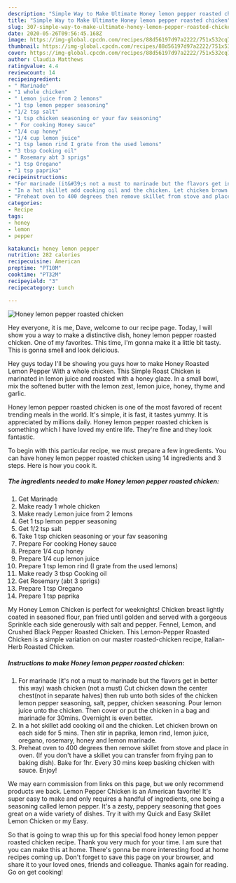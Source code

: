 ```yaml
---
description: "Simple Way to Make Ultimate Honey lemon pepper roasted chicken"
title: "Simple Way to Make Ultimate Honey lemon pepper roasted chicken"
slug: 307-simple-way-to-make-ultimate-honey-lemon-pepper-roasted-chicken
date: 2020-05-26T09:56:45.168Z
image: https://img-global.cpcdn.com/recipes/88d56197d97a2222/751x532cq70/honey-lemon-pepper-roasted-chicken-recipe-main-photo.jpg
thumbnail: https://img-global.cpcdn.com/recipes/88d56197d97a2222/751x532cq70/honey-lemon-pepper-roasted-chicken-recipe-main-photo.jpg
cover: https://img-global.cpcdn.com/recipes/88d56197d97a2222/751x532cq70/honey-lemon-pepper-roasted-chicken-recipe-main-photo.jpg
author: Claudia Matthews
ratingvalue: 4.4
reviewcount: 14
recipeingredient:
- " Marinade"
- "1 whole chicken"
- " Lemon juice from 2 lemons"
- "1 tsp lemon pepper seasoning"
- "1/2 tsp salt"
- "1 tsp chicken seasoning or your fav seasoning"
- " For cooking Honey sauce"
- "1/4 cup honey"
- "1/4 cup lemon juice"
- "1 tsp lemon rind I grate from the used lemons"
- "3 tbsp Cooking oil"
- " Rosemary abt 3 sprigs"
- "1 tsp Oregano"
- "1 tsp paprika"
recipeinstructions:
- "For marinade (it&#39;s not a must to marinade but the flavors get in better this way) wash chicken (not a must) Cut chicken down the center chest(not in separate halves) then rub unto both sides of the chicken lemon pepper seasoning, salt, pepper, chicken seasoning. Pour lemon juice unto the chicken. Then cover or put the chicken in a bag and marinade for 30mins. Overnight is even better."
- "In a hot skillet add cooking oil and the chicken. Let chicken brown on each side for 5 mins. Then stir in paprika, lemon rind, lemon juice, oregano, rosemary, honey and lemon marinade."
- "Preheat oven to 400 degrees then remove skillet from stove and place in oven. (If you don&#39;t have a skillet you can transfer from frying pan to baking dish). Bake for 1hr. Every 30 mins keep basking chicken with sauce. Enjoy!"
categories:
- Recipe
tags:
- honey
- lemon
- pepper

katakunci: honey lemon pepper 
nutrition: 282 calories
recipecuisine: American
preptime: "PT10M"
cooktime: "PT32M"
recipeyield: "3"
recipecategory: Lunch

---
```



![Honey lemon pepper roasted chicken](https://img-global.cpcdn.com/recipes/88d56197d97a2222/751x532cq70/honey-lemon-pepper-roasted-chicken-recipe-main-photo.jpg)

Hey everyone, it is me, Dave, welcome to our recipe page. Today, I will show you a way to make a distinctive dish, honey lemon pepper roasted chicken. One of my favorites. This time, I'm gonna make it a little bit tasty. This is gonna smell and look delicious.

Hey guys today I&#39;ll be showing you guys how to make Honey Roasted Lemon Pepper With a whole chicken. This Simple Roast Chicken is marinated in lemon juice and roasted with a honey glaze. In a small bowl, mix the softened butter with the lemon zest, lemon juice, honey, thyme and garlic.

Honey lemon pepper roasted chicken is one of the most favored of recent trending meals in the world. It's simple, it is fast, it tastes yummy. It is appreciated by millions daily. Honey lemon pepper roasted chicken is something which I have loved my entire life. They're fine and they look fantastic.


To begin with this particular recipe, we must prepare a few ingredients. You can have honey lemon pepper roasted chicken using 14 ingredients and 3 steps. Here is how you cook it.

<!--inarticleads1-->

##### The ingredients needed to make Honey lemon pepper roasted chicken:

1. Get  Marinade
1. Make ready 1 whole chicken
1. Make ready  Lemon juice from 2 lemons
1. Get 1 tsp lemon pepper seasoning
1. Get 1/2 tsp salt
1. Take 1 tsp chicken seasoning or your fav seasoning
1. Prepare  For cooking Honey sauce
1. Prepare 1/4 cup honey
1. Prepare 1/4 cup lemon juice
1. Prepare 1 tsp lemon rind (I grate from the used lemons)
1. Make ready 3 tbsp Cooking oil
1. Get  Rosemary (abt 3 sprigs)
1. Prepare 1 tsp Oregano
1. Prepare 1 tsp paprika


My Honey Lemon Chicken is perfect for weeknights! Chicken breast lightly coated in seasoned flour, pan fried until golden and served with a gorgeous Sprinkle each side generously with salt and pepper. Fennel, Lemon, and Crushed Black Pepper Roasted Chicken. This Lemon-Pepper Roasted Chicken is a simple variation on our master roasted-chicken recipe, Italian-Herb Roasted Chicken. 

<!--inarticleads2-->

##### Instructions to make Honey lemon pepper roasted chicken:

1. For marinade (it&#39;s not a must to marinade but the flavors get in better this way) wash chicken (not a must) Cut chicken down the center chest(not in separate halves) then rub unto both sides of the chicken lemon pepper seasoning, salt, pepper, chicken seasoning. Pour lemon juice unto the chicken. Then cover or put the chicken in a bag and marinade for 30mins. Overnight is even better.
1. In a hot skillet add cooking oil and the chicken. Let chicken brown on each side for 5 mins. Then stir in paprika, lemon rind, lemon juice, oregano, rosemary, honey and lemon marinade.
1. Preheat oven to 400 degrees then remove skillet from stove and place in oven. (If you don&#39;t have a skillet you can transfer from frying pan to baking dish). Bake for 1hr. Every 30 mins keep basking chicken with sauce. Enjoy!


We may earn commission from links on this page, but we only recommend products we back. Lemon Pepper Chicken is an American favorite! It&#39;s super easy to make and only requires a handful of ingredients, one being a seasoning called lemon pepper. It&#39;s a zesty, peppery seasoning that goes great on a wide variety of dishes. Try it with my Quick and Easy Skillet Lemon Chicken or my Easy. 

So that is going to wrap this up for this special food honey lemon pepper roasted chicken recipe. Thank you very much for your time. I am sure that you can make this at home. There's gonna be more interesting food at home recipes coming up. Don't forget to save this page on your browser, and share it to your loved ones, friends and colleague. Thanks again for reading. Go on get cooking!
